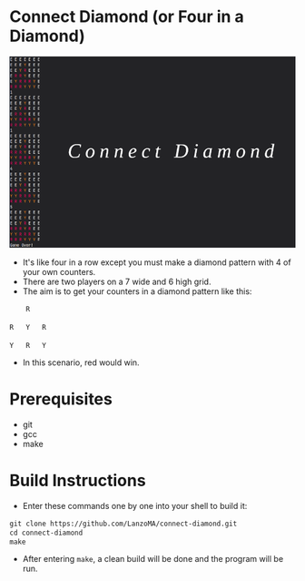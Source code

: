 # Connect Diamond (or Four in a Diamond)

![Connect Diamond Banner](connect-diamond.png)

* It's like four in a row except you must make a diamond pattern with 4 of your own counters. 
* There are two players on a 7 wide and 6 high grid.
* The aim is to get your counters in a diamond pattern like this:

```
    R

R   Y   R
    
Y   R   Y
```

* In this scenario, red would win.


# Prerequisites

* git
* gcc
* make

# Build Instructions

* Enter these commands one by one into your shell to build it:

``` Shell
git clone https://github.com/LanzoMA/connect-diamond.git
cd connect-diamond
make
```

* After entering `make`, a clean build will be done and the program will be run.
